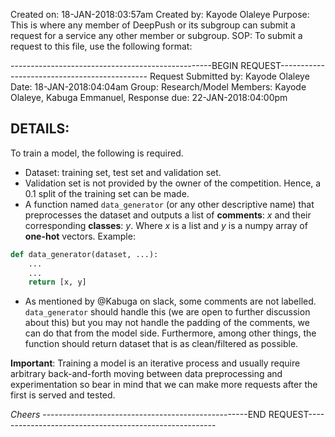 Created on: 18-JAN-2018:03:57am
Created by: Kayode Olaleye
Purpose: This is where any member of DeepPush or its subgroup can submit a request for a service any other member or subgroup.
SOP: To submit a request to this file, use the following format:

--------------------------------------------------BEGIN REQUEST---------------------------------------------
Request Submitted by: Kayode Olaleye
Date: 18-JAN-2018:04:04am
Group: Research/Model
Members: Kayode Olaleye, Kabuga Emmanuel,
Response due: 22-JAN-2018:04:00pm

DETAILS:
---------
To train a model, the following is required.

- Dataset: training set, test set and validation set.
- Validation set is not provided by the owner of the competition. Hence, a 0.1 split of the training set can be made.
- A function named `data_generator` (or any other descriptive name) that preprocesses the dataset and outputs a list of **comments**: $x$ and their corresponding **classes**: $y$. Where $x$ is a list and $y$ is a numpy array of **one-hot** vectors. 
Example:

```python
def data_generator(dataset, ...):
    ...
    ...
    return [x, y]
```
- As mentioned by @Kabuga on slack, some comments are not labelled. `data_generator` should handle this (we are open to further discussion about this) but you may not handle the padding of the comments, we can do that from the model side. Furthermore, among other things, the function should return dataset that is as clean/filtered as possible.

**Important**: Training a model is an iterative process and usually require  arbitrary back-and-forth moving between data preprocessing and experimentation so bear in mind that we can make more requests after the first is served and tested.

_Cheers_
---------------------------------------------------END REQUEST-------------------------------------------------------

